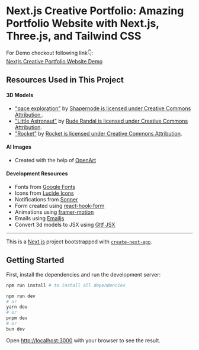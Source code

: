 # Next.js Creative Portfolio: Amazing Portfolio Website with Next.js, Three.js, and Tailwind CSS


For Demo checkout following link👇: <br />
[Nextjs Creative Portfolio Website Demo](https://portfolio-git-main-andru77s-projects.vercel.app/) <br />

## Resources Used in This Project

#### 3D Models

- ["pace exploration"](https://skfb.ly/JIPA) by [Shapernode is licensed under Creative Commons Attribution ](http://creativecommons.org/licenses/by/4.0/).
- ["Little Astronaut"](https://skfb.ly/on9NL) by [Rude Randal is licensed under Creative Commons Attribution](http://creativecommons.org/licenses/by/4.0/).
- ["Rocket"](https://skfb.ly/6UxWR) by [Rocket is licensed under Creative Commons Attribution](http://creativecommons.org/licenses/by/4.0/).

#### AI Images

- Created with the help of [OpenArt](https://openart.ai)

#### Development Resources

- Fonts from [Google Fonts](https://fonts.google.com/) <br />
- Icons from [Lucide Icons](https://lucide.dev/) <br />
- Notifications from [Sonner](https://sonner.emilkowal.ski/) <br />
- Form created using [react-hook-form](https://react-hook-form.com/) <br />
- Animations using [framer-motion](https://www.framer.com/motion/) <br />
- Emails using [Emailjs](https://www.emailjs.com/) <br />
- Convert 3d models to JSX using [Gltf JSX](https://github.com/pmndrs/gltfjsx)
---

This is a [Next.js](https://nextjs.org/) project bootstrapped with [`create-next-app`](https://github.com/vercel/next.js/tree/canary/packages/create-next-app).

## Getting Started

First, install the dependencies and run the development server:

```bash
npm run install # to install all dependencies

npm run dev
# or
yarn dev
# or
pnpm dev
# or
bun dev
```

Open [http://localhost:3000](http://localhost:3000) with your browser to see the result.
